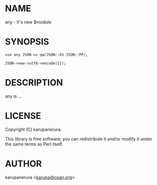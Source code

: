 # NAME

any - It's new $module

# SYNOPSIS

    use any JSON => qw/JSON::XS JSON::PP/;

    JSON->new->utf8->encode({});

# DESCRIPTION

any is ...

# LICENSE

Copyright (C) karupanerura.

This library is free software; you can redistribute it and/or modify
it under the same terms as Perl itself.

# AUTHOR

karupanerura &lt;karupa@cpan.org>
